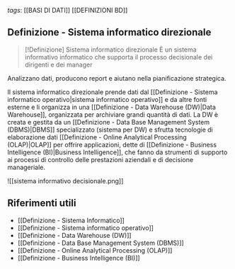 *tags*: [[BASI DI DATI]] [[DEFINIZIONI BD]]

## Definizione - Sistema informatico direzionale

>[!Definizione] Sistema informatico direzionale
> È un sistema informativo informatico che supporta il processo decisionale dei dirigenti e dei manager

Analizzano dati, producono report e aiutano nella pianificazione strategica.

Il sistema informatico direzionale prende dati dal [[Definizione - Sistema informatico operativo|sistema informatico operativo]] e da altre fonti esterne e li organizza in una [[Definizione - Data Warehouse (DW)|Data Warehouse]], organizzata per archiviare grandi quantità di dati. La DW è creata e gestita da un [[Definizione - Data Base Management System (DBMS)|DBMS]] specializzato (sistema per DW) e sfrutta tecnologie di elaborazione dati [[Definizione - Online Analytical Processing (OLAP)|OLAP]] per offrire applicazioni, dette di [[Definizione - Business Intelligence (BI)|Business Intelligence]], che fanno da strumenti di supporto ai processi di controllo delle prestazioni aziendali e di decisione manageriale.

![[sistema informativo decisionale.png]]


## Riferimenti utili

* [[Definizione - Sistema Informatico]]
* [[Definizione - Sistema informatico operativo]]
* [[Definizione - Data Warehouse (DW)]]
* [[Definizione - Data Base Management System (DBMS)]]
* [[Definizione - Online Analytical Processing (OLAP)]]
* [[Definizione - Business Intelligence (BI)]]